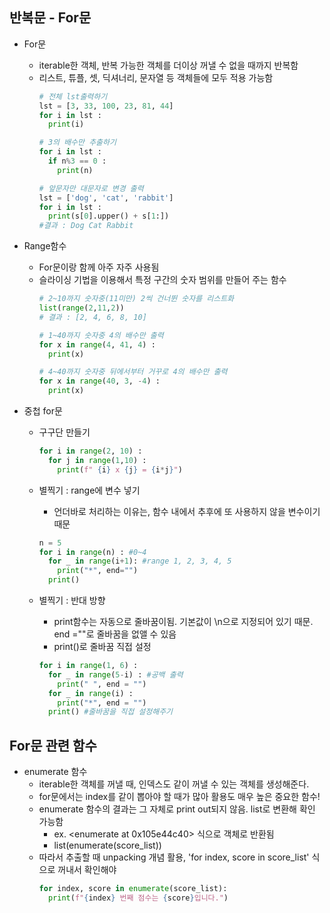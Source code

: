 ## 반복문 - For문

- For문 
  - iterable한 객체, 반복 가능한 객체를 더이상 꺼낼 수 없을 때까지 반복함
  - 리스트, 튜플, 셋, 딕셔너리, 문자열 등 객체들에 모두 적용 가능함
    ```python
    # 전체 lst출력하기
    lst = [3, 33, 100, 23, 81, 44]
    for i in lst :
      print(i)
    
    # 3의 배수만 추출하기
    for i in lst :
      if n%3 == 0 :
        print(n)

    # 앞문자만 대문자로 변경 출력
    lst = ['dog', 'cat', 'rabbit']
    for i in lst :
      print(s[0].upper() + s[1:])
    #결과 : Dog Cat Rabbit
    ```
    
- Range함수 
  - For문이랑 함께 아주 자주 사용됨
  - 슬라이싱 기법을 이용해서 특정 구간의 숫자 범위를 만들어 주는 함수 
    ```python
    # 2~10까지 숫자중(11미만) 2씩 건너뛴 숫자를 리스트화
    list(range(2,11,2))
    # 결과 : [2, 4, 6, 8, 10]

    # 1~40까지 숫자중 4의 배수만 출력
    for x in range(4, 41, 4) :
      print(x)

    # 4~40까지 숫자중 뒤에서부터 거꾸로 4의 배수만 출력
    for x in range(40, 3, -4) :
      print(x)
    ```
- 중첩 for문 
  - 구구단 만들기
    ```python
    for i in range(2, 10) :
      for j in range(1,10) :
        print(f" {i} x {j} = {i*j}")
    ```

  - 별찍기 : range에 변수 넣기
    - 언더바로 처리하는 이유는, 함수 내에서 추후에 또 사용하지 않을 변수이기 때문
    ```python
    n = 5
    for i in range(n) : #0~4
      for _ in range(i+1): #range 1, 2, 3, 4, 5
        print("*", end="")
      print() 
    ```
  - 별찍기 :  반대 방향
    - print함수는 자동으로 줄바꿈이됨. 기본값이 \n으로 지정되어 있기 때문. end =""로 줄바꿈을 없앨 수 있음
    - print()로 줄바꿈 직접 설정
    ```python
    for i in range(1, 6) :
      for _ in range(5-i) : #공백 출력
        print(" ", end = "")
      for _ in range(i) :
        print("*", end = "")
      print() #줄바꿈을 직접 설정해주기 
    ```
## For문 관련 함수 

- enumerate 함수 
  - iterable한 객체를 꺼낼 때, 인덱스도 같이 꺼낼 수 있는 객체를 생성해준다. 
  - for문에서는 index를 같이 뽑아야 할 때가 많아 활용도 매우 높은 중요한 함수!
  - enumerate 함수의 결과는 그 자체로 print out되지 않음. list로 변환해 확인 가능함
    - ex. <enumerate at 0x105e44c40> 식으로 객체로 반환됨 
    - list(enumerate(score_list))
  - 따라서 추출할 때 unpacking 개념 활용, 'for index, score  in score_list' 식으로 꺼내서 확인해야
    ```python
    for index, score in enumerate(score_list):
      print(f"{index} 번째 점수는 {score}입니다.")
    ```
